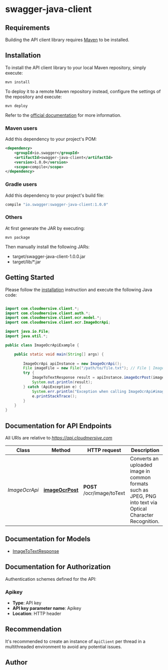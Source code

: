 # swagger-java-client

## Requirements

Building the API client library requires [Maven](https://maven.apache.org/) to be installed.

## Installation

To install the API client library to your local Maven repository, simply execute:

```shell
mvn install
```

To deploy it to a remote Maven repository instead, configure the settings of the repository and execute:

```shell
mvn deploy
```

Refer to the [official documentation](https://maven.apache.org/plugins/maven-deploy-plugin/usage.html) for more information.

### Maven users

Add this dependency to your project's POM:

```xml
<dependency>
    <groupId>io.swagger</groupId>
    <artifactId>swagger-java-client</artifactId>
    <version>1.0.0</version>
    <scope>compile</scope>
</dependency>
```

### Gradle users

Add this dependency to your project's build file:

```groovy
compile "io.swagger:swagger-java-client:1.0.0"
```

### Others

At first generate the JAR by executing:

    mvn package

Then manually install the following JARs:

* target/swagger-java-client-1.0.0.jar
* target/lib/*.jar

## Getting Started

Please follow the [installation](#installation) instruction and execute the following Java code:

```java

import com.cloudmersive.client.*;
import com.cloudmersive.client.auth.*;
import com.cloudmersive.client.ocr.model.*;
import com.cloudmersive.client.ocr.ImageOcrApi;

import java.io.File;
import java.util.*;

public class ImageOcrApiExample {

    public static void main(String[] args) {
        
        ImageOcrApi apiInstance = new ImageOcrApi();
        File imageFile = new File("/path/to/file.txt"); // File | Image file to perform OCR on.  Common file formats such as PNG, JPEG are supported.
        try {
            ImageToTextResponse result = apiInstance.imageOcrPost(imageFile);
            System.out.println(result);
        } catch (ApiException e) {
            System.err.println("Exception when calling ImageOcrApi#imageOcrPost");
            e.printStackTrace();
        }
    }
}

```

## Documentation for API Endpoints

All URIs are relative to *https://api.cloudmersive.com*

Class | Method | HTTP request | Description
------------ | ------------- | ------------- | -------------
*ImageOcrApi* | [**imageOcrPost**](docs/ImageOcrApi.md#imageOcrPost) | **POST** /ocr/image/toText | Converts an uploaded image in common formats such as JPEG, PNG into text via Optical Character Recognition.


## Documentation for Models

 - [ImageToTextResponse](docs/ImageToTextResponse.md)


## Documentation for Authorization

Authentication schemes defined for the API:
### Apikey

- **Type**: API key
- **API key parameter name**: Apikey
- **Location**: HTTP header


## Recommendation

It's recommended to create an instance of `ApiClient` per thread in a multithreaded environment to avoid any potential issues.

## Author




